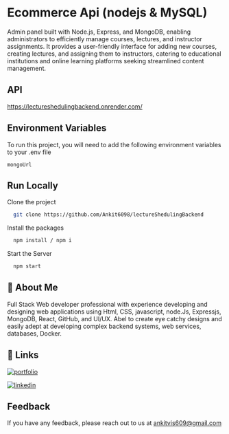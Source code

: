 
# Ecommerce Api (nodejs & MySQL)

Admin panel built with Node.js, Express, and MongoDB, enabling administrators to efficiently manage courses, lectures, and instructor assignments. It provides a user-friendly interface for adding new courses, creating lectures, and assigning them to instructors, catering to educational institutions and online learning platforms seeking streamlined content management.
## API

https://lectureshedulingbackend.onrender.com/
## Environment Variables

To run this project, you will need to add the following environment variables to your .env file

`mongoUrl`
## Run Locally

Clone the project

```bash
  git clone https://github.com/Ankit6098/lectureShedulingBackend
```

Install the packages

```bash
  npm install / npm i
```

Start the Server

```bash
  npm start
```
## 🚀 About Me

Full Stack Web developer professional with experience developing and designing web applications using Html, CSS, javascript, node.Js, Expressjs, MongoDB, React, GitHub, and UI/UX. Abel to create eye catchy designs and easily adept at developing complex backend systems, web services, databases, Docker.


## 🔗 Links
[![portfolio](https://img.shields.io/badge/my_portfolio-000?style=for-the-badge&logo=ko-fi&logoColor=white)](https://ankithub.vercel.app/)

[![linkedin](https://img.shields.io/badge/linkedin-0A66C2?style=for-the-badge&logo=linkedin&logoColorwhite=)](https://www.linkedin.com/in/ankit-vishwakarma-6531221b0/)


## Feedback

If you have any feedback, please reach out to us at ankitvis609@gmail.com


